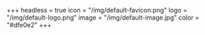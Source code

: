 +++
headless = true
icon = "/img/default-favicon.png"
logo = "/img/default-logo.png"
image = "/img/default-image.jpg"
color = "#dfe0e2"
+++

